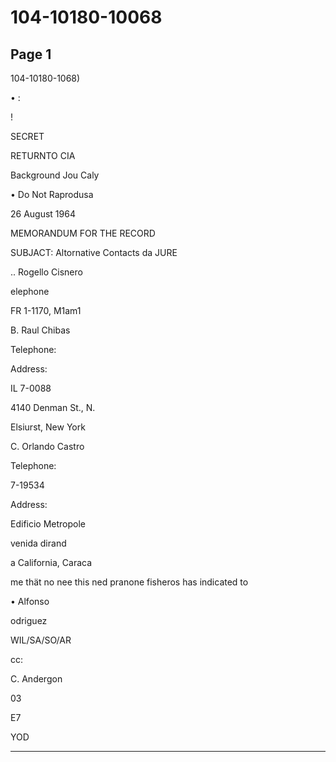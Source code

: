 # 104-10180-10068

## Page 1

104-10180-1068)

• :

!

SECRET

RETURNTO CIA

Background Jou Caly

• Do Not Raprodusa

26 August 1964

MEMORANDUM FOR THE RECORD

SUBJACT: Altornative Contacts da JURE

.. Rogello Cisnero

elephone

FR 1-1170, M1am1

B. Raul Chibas

Telephone:

Address:

IL 7-0088

4140 Denman St., N.

Elsiurst, New York

C. Orlando Castro

Telephone:

7-19534

Address:

Edificio Metropole

venida dirand

a California, Caraca

me thät no nee this ned pranone fisheros has indicated to

• Alfonso

odriguez

WIL/SA/SO/AR

cc:

C. Andergon

03

E7

YOD

---

